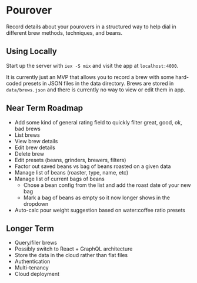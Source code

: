 # Pourover

Record details about your pourovers in a structured way to help dial in
different brew methods, techniques, and beans.

## Using Locally

Start up the server with `iex -S mix` and visit the app at `localhost:4000`.

It is currently just an MVP that allows you to record a brew with some
hard-coded presets in JSON files in the data directory. Brews are stored in
`data/brews.json` and there is currently no way to view or edit them in app.

## Near Term Roadmap

- Add some kind of general rating field to quickly filter great, good, ok, bad brews
- List brews
- View brew details
- Edit brew details
- Delete brew
- Edit presets (beans, grinders, brewers, filters)
- Factor out saved beans vs bag of beans roasted on a given data
- Manage list of beans (roaster, type, name, etc)
- Manage list of current bags of beans
  - Chose a bean config from the list and add the roast date of your new bag
  - Mark a bag of beans as empty so it now longer shows in the dropdown
- Auto-calc pour weight suggestion based on water:coffee ratio presets

## Longer Term

- Query/filer brews
- Possibly switch to React + GraphQL architecture
- Store the data in the cloud rather than flat files
- Authentication
- Multi-tenancy
- Cloud deployment
